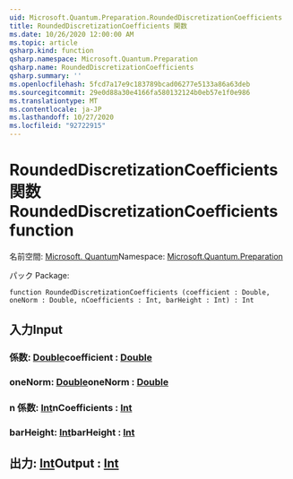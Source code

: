 ```yaml
---
uid: Microsoft.Quantum.Preparation.RoundedDiscretizationCoefficients
title: RoundedDiscretizationCoefficients 関数
ms.date: 10/26/2020 12:00:00 AM
ms.topic: article
qsharp.kind: function
qsharp.namespace: Microsoft.Quantum.Preparation
qsharp.name: RoundedDiscretizationCoefficients
qsharp.summary: ''
ms.openlocfilehash: 5fcd7a17e9c183789bcad06277e5133a86a63deb
ms.sourcegitcommit: 29e0d88a30e4166fa580132124b0eb57e1f0e986
ms.translationtype: MT
ms.contentlocale: ja-JP
ms.lasthandoff: 10/27/2020
ms.locfileid: "92722915"
---
```

# <a name="roundeddiscretizationcoefficients-function"></a><span data-ttu-id="e9c62-102">RoundedDiscretizationCoefficients 関数</span><span class="sxs-lookup"><span data-stu-id="e9c62-102">RoundedDiscretizationCoefficients function</span></span>

<span data-ttu-id="e9c62-103">名前空間: [Microsoft. Quantum](xref:Microsoft.Quantum.Preparation)</span><span class="sxs-lookup"><span data-stu-id="e9c62-103">Namespace: [Microsoft.Quantum.Preparation](xref:Microsoft.Quantum.Preparation)</span></span>

<span data-ttu-id="e9c62-104">パック [](https://nuget.org/packages/)</span><span class="sxs-lookup"><span data-stu-id="e9c62-104">Package: [](https://nuget.org/packages/)</span></span>




```qsharp
function RoundedDiscretizationCoefficients (coefficient : Double, oneNorm : Double, nCoefficients : Int, barHeight : Int) : Int
```


## <a name="input"></a><span data-ttu-id="e9c62-105">入力</span><span class="sxs-lookup"><span data-stu-id="e9c62-105">Input</span></span>

### <a name="coefficient--double"></a><span data-ttu-id="e9c62-106">係数: [Double](xref:microsoft.quantum.lang-ref.double)</span><span class="sxs-lookup"><span data-stu-id="e9c62-106">coefficient : [Double](xref:microsoft.quantum.lang-ref.double)</span></span>




### <a name="onenorm--double"></a><span data-ttu-id="e9c62-107">oneNorm: [Double](xref:microsoft.quantum.lang-ref.double)</span><span class="sxs-lookup"><span data-stu-id="e9c62-107">oneNorm : [Double](xref:microsoft.quantum.lang-ref.double)</span></span>




### <a name="ncoefficients--int"></a><span data-ttu-id="e9c62-108">n 係数: [Int](xref:microsoft.quantum.lang-ref.int)</span><span class="sxs-lookup"><span data-stu-id="e9c62-108">nCoefficients : [Int](xref:microsoft.quantum.lang-ref.int)</span></span>




### <a name="barheight--int"></a><span data-ttu-id="e9c62-109">barHeight: [Int](xref:microsoft.quantum.lang-ref.int)</span><span class="sxs-lookup"><span data-stu-id="e9c62-109">barHeight : [Int](xref:microsoft.quantum.lang-ref.int)</span></span>





## <a name="output--int"></a><span data-ttu-id="e9c62-110">出力: [Int](xref:microsoft.quantum.lang-ref.int)</span><span class="sxs-lookup"><span data-stu-id="e9c62-110">Output : [Int](xref:microsoft.quantum.lang-ref.int)</span></span>

